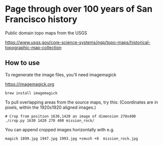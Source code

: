 # Page through over 100 years of San Francisco history

Public domain topo maps from the USGS

https://www.usgs.gov/core-science-systems/ngp/topo-maps/historical-topographic-map-collection

## How to use

To regenerate the image files, you'll need imagemagick

https://imagemagick.org

`brew install imagemagick`

To pull overlapping areas from the source maps, try this:
(Coordinates are in pixels, within the 1920x1920 aligned images.)

```
# Crop from position 1630,1420 an image of dimension 270x400
./crop.py 1630 1420 270 400 mission_rock/
```

You can append cropped images horizontally with e.g.
```
magick 1899.jpg 1947.jpg 1993.jpg +smush +8  mission_rock.jpg
```
